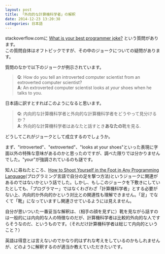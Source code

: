 ```yaml
---
layout: post
title: 「外向的な計算機科学者」の解釈
date: 2014-12-23 13:20:38
categories: 日本語
---
```

<!-- {% raw %} -->
<p>stackoverflow.comに <a href="https://stackoverflow.com/questions/234075/what-is-your-best-programmer-joke" title="What is your best programmer joke?">What is your best programmer joke?</a> という質問があります。  <br>
この質問自体はオフトピックですが、その中のジョークについての疑問があります。</p>

<p>質問のなかで以下のジョークが例示されています。</p>

<blockquote>
  <p><strong>Q</strong>: How do you tell an introverted computer scientist from an extroverted computer scientist?  <br>
  <strong>A</strong>: An extroverted computer scientist looks at <em>your</em> shoes when he talks to you.</p>
</blockquote>

<p>日本語に訳すとすればこのようになると思います。</p>

<blockquote>
  <p><strong>Q</strong>: 内向的な計算機科学者と外向的な計算機科学者をどうやって見分けるか？  <br>
  <strong>A</strong>: 外向的な計算機科学者はあなたと話すとき<strong>あなたの</strong>靴を見る.</p>
</blockquote>

<p>どうしてこれがジョークとして成立するのでしょうか。</p>

<p>まず、"introverted"、"extroverted"、"looks at your shoes"といった表現に字面以外の特殊な意味があるのかと思ったのですが、調べた限りでは分かりませんでした。"your"が強調されているのも謎です。</p>

<p>知人に尋ねたところ、<a href="http://www.fullduplex.org/humor/2006/10/how-to-shoot-yourself-in-the-foot-in-any-programming-language/" rel="nofollow noreferrer" title="How to Shoot Yourself in the Foot in Any Programming Language">How to Shoot Yourself in the Foot in Any Programming Language</a>(プログラミング言語で自分の足を撃つ方法)というジョークに関連があるのではないかという話でした。しかし、もしこのジョークを下敷きにしていたとしても、「プログラマー」ではなくわざわざ「計算機科学者」とする必要がない上、内向的か外向的かという対比との関連性も理解できません。「足」でなくて「靴」になっていますし関連させているようには見えません。</p>

<p>自分が思いついた一番妥当な解釈は、（相手の顔を見ずに）靴を見ながら話すのは一般的には内向的な人の特徴なのだが、計算機科学者は比較的外向的な人ですらそうなのだ、というものです。（それだけ計算機科学者は総じて内向的ということ？）</p>

<p>英語は得意とは言えないのでかなり的はずれな考えをしているのかもしれませんが、どのように解釈するのが適当か教えていただきたいです。</p>
<!-- {% endraw %} -->
